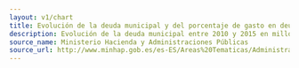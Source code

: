 ```yaml
---
layout: v1/chart
title: Evolución de la deuda municipal y del porcentaje de gasto en deuda respecto el total del presupuesto entre 2010 y 2015
description: Evolución de la deuda municipal entre 2010 y 2015 en millones de € y evolución de la partida de Deuda Pública respecto al total presupuestado. Media realizada entre todos los municipios de los que se disponía de datos.
source_name: Ministerio Hacienda y Administraciones Públicas
source_url: http://www.minhap.gob.es/es-ES/Areas%20Tematicas/Administracion%20Electronica/OVEELL/Paginas/DeudaViva.aspx
---
```


<div id="debtEvolution" data-chart-container="debtEvolution" width="100%"
data-chart-data-url="/charts/data/debt-evolution.csv"></div>
